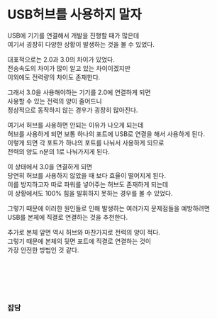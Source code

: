 # USB허브를 사용하지 말자

USB에 기기를 연결해서 개발을 진행할 때가 많은데  
여기서 굉장히 다양한 상황이 발생하는 것을 볼 수 있었다.  

대표적으로는 2.0과 3.0의 차이가 있었다.  
전송속도의 차이가 많이 알고 있는 차이이겠지만  
이외에도 전력량의 차이도 존재한다.  

그래서 3.0을 사용해야하는 기기를 2.0에 연결하게 되면  
사용할 수 있는 전력의 양이 줄어드니  
정상적으로 동작하지 않는 경우가 굉장히 많아진다.  

여기서 허브를 사용하면 안되는 이유가 나오게 되는데  
허브를 사용하게 되면 보통 하나의 포트에 USB로 연결을 해서 사용하게 된다.  
이렇게 되면 각 포트가 하나의 포트를 나눠서 사용하게 되므로  
전력의 양도 n분의 1로 나눠가지게 된다.  

이 상태에서 3.0을 연결하게 되면  
당연히 허브를 사용하지 않았을 때 보다 효율이 떨어지게 된다.  
이를 방지하고자 따로 파워를 넣어주는 허브도 존재하게 되는데  
이 상황에서도 100% 힘을 발휘하지 못하는 경우를 볼 수 있었다.  

그렇기 때문에 이러한 원인들로 인해 발생하는 여러가지 문제점들을 예방하려면  
USB를 본체에 직결로 연결하는 것을 추천한다.  

추가로 본체 앞면 역시 허브와 마찬가지로 전력의 양이 적다.  
그렇기 때문에 본체의 뒷면 포트에 직결로 연결하는 것이  
가장 안전한 방법인 것 같다.  
</br>
</br>
</br>
</br>
</br>

### 잡담
```
```